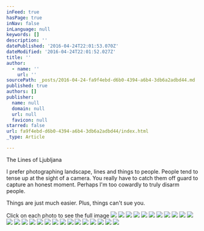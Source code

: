 ```yaml
---
inFeed: true
hasPage: true
inNav: false
inLanguage: null
keywords: []
description: ''
datePublished: '2016-04-24T22:01:53.070Z'
dateModified: '2016-04-24T22:01:52.027Z'
title: ''
author:
  - name: ''
    url: ''
sourcePath: _posts/2016-04-24-fa9f4ebd-d6b0-4394-a6b4-3db6a2adbd44.md
published: true
authors: []
publisher:
  name: null
  domain: null
  url: null
  favicon: null
starred: false
url: fa9f4ebd-d6b0-4394-a6b4-3db6a2adbd44/index.html
_type: Article

---
```

The Lines of Ljubljana

I prefer photographing landscape, lines and things to people. People tend to tense up at the sight of a camera. You really have to catch them off guard to capture an honest moment. Perhaps I'm too cowardly to truly disarm people. 

Things are just much easier. Plus, things can't sue you. 

Click on each photo to see the full image
![](https://s3-us-west-2.amazonaws.com/the-grid-img/p/bbc6f4c9f4885d095fb645908af25bcebd27b225.jpg)
![](https://s3-us-west-2.amazonaws.com/the-grid-img/p/2eaf8c001b7cc4520db8269bc67e27a06f47b535.jpg)
![](https://s3-us-west-2.amazonaws.com/the-grid-img/p/5d97b07747b8b2fa8e26301a8a8e4ebf0be44b33.jpg)
![](https://s3-us-west-2.amazonaws.com/the-grid-img/p/8bfd139719e1a983d5e42fb2ef53c8591416c523.jpg)
![](https://s3-us-west-2.amazonaws.com/the-grid-img/p/b16224d1a23db641905d2863c092a5e2b6d39ca2.jpg)
![](https://s3-us-west-2.amazonaws.com/the-grid-img/p/877e21985d5b2c1462c58108655c624d801a106e.jpg)
![](https://s3-us-west-2.amazonaws.com/the-grid-img/p/2ede107b73ef733c2b1e9b8ba2c93ade58dd1bfe.jpg)
![](https://s3-us-west-2.amazonaws.com/the-grid-img/p/e1717e64699d85e34351b94e3b4e4dfaffc9a462.jpg)
![](https://s3-us-west-2.amazonaws.com/the-grid-img/p/aec82c1c11d1dd7e1bfe40ec9c41dc3ae4703f61.jpg)
![](https://the-grid-user-content.s3-us-west-2.amazonaws.com/134728bd-66ee-4a79-af65-5e20b7ae2e38.jpg)
![](https://s3-us-west-2.amazonaws.com/the-grid-img/p/f1e4090d9f8466124cffce3d314de09b2e1297ee.jpg)
![](https://s3-us-west-2.amazonaws.com/the-grid-img/p/b82fdfe562436c13338e0f41f4535911d0250212.jpg)
![](https://s3-us-west-2.amazonaws.com/the-grid-img/p/e7fdc9a2bc2aa859f224d0de6083d2f42aacbae2.jpg)
![](https://the-grid-user-content.s3-us-west-2.amazonaws.com/0eba4d03-c067-4092-98bb-24d6bc9a7bd3.jpg)
![](https://s3-us-west-2.amazonaws.com/the-grid-img/p/97069ba2e3367687e2971c39d2cdd77af32cac4a.jpg)
![](https://the-grid-user-content.s3-us-west-2.amazonaws.com/4137d14e-eab6-4e1c-8ebf-157414e16c35.jpg)
![](https://s3-us-west-2.amazonaws.com/the-grid-img/p/c6fec19a8e151c8dcdaae6c74d3563b5ce1077df.jpg)
![](https://the-grid-user-content.s3-us-west-2.amazonaws.com/6fcb16b9-ebec-41ca-a80b-c316e9b57c7f.jpg)
![](https://the-grid-user-content.s3-us-west-2.amazonaws.com/d1d25233-a249-4f56-9894-cb4247d5fd34.jpg)
![](https://s3-us-west-2.amazonaws.com/the-grid-img/p/a40635562e029c095bf03b3ea416d8971ea12818.jpg)
![](https://s3-us-west-2.amazonaws.com/the-grid-img/p/e2d74f578a4627148e3c5d2fb518a86cf09b4808.jpg)
![](https://s3-us-west-2.amazonaws.com/the-grid-img/p/41c372a3acccd05bd74cd1bc42398ec4d7d97243.jpg)
![](https://s3-us-west-2.amazonaws.com/the-grid-img/p/18078a9335ef45d2faaf04c66264d9be6d7ea410.jpg)
![](https://s3-us-west-2.amazonaws.com/the-grid-img/p/617e72b93fbd9281ae993644fa9053a25f3f3b5f.jpg)
![](https://s3-us-west-2.amazonaws.com/the-grid-img/p/d811a937368f396ad5ddd7b863b3fc05ec8d3f7a.jpg)
![](https://the-grid-user-content.s3-us-west-2.amazonaws.com/e84c1c97-061c-4d77-b2f6-f896dc97523d.jpg)